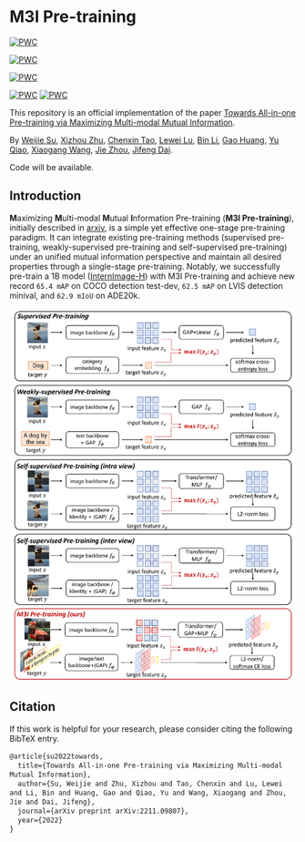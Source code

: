 # M3I Pre-training

[![PWC](https://img.shields.io/endpoint.svg?url=https://paperswithcode.com/badge/towards-all-in-one-pre-training-via/object-detection-on-coco)](https://paperswithcode.com/sota/object-detection-on-coco?p=towards-all-in-one-pre-training-via)

[![PWC](https://img.shields.io/endpoint.svg?url=https://paperswithcode.com/badge/towards-all-in-one-pre-training-via/object-detection-on-coco-minival)](https://paperswithcode.com/sota/object-detection-on-coco-minival?p=towards-all-in-one-pre-training-via)

[![PWC](https://img.shields.io/endpoint.svg?url=https://paperswithcode.com/badge/towards-all-in-one-pre-training-via/object-detection-on-lvis-v1-0-minival)](https://paperswithcode.com/sota/object-detection-on-lvis-v1-0-minival?p=towards-all-in-one-pre-training-via)

[![PWC](https://img.shields.io/endpoint.svg?url=https://paperswithcode.com/badge/towards-all-in-one-pre-training-via/semantic-segmentation-on-ade20k)](https://paperswithcode.com/sota/semantic-segmentation-on-ade20k?p=towards-all-in-one-pre-training-via) [![PWC](https://img.shields.io/endpoint.svg?url=https://paperswithcode.com/badge/towards-all-in-one-pre-training-via/image-classification-on-imagenet)](https://paperswithcode.com/sota/image-classification-on-imagenet?p=towards-all-in-one-pre-training-via)

This repository is an official implementation of the paper [Towards All-in-one Pre-training via Maximizing Multi-modal Mutual Information](https://arxiv.org/abs/2211.09807).

By [Weijie Su](https://scholar.google.com/citations?user=ECDe6IIAAAAJ&hl=en), [Xizhou Zhu](https://scholar.google.com/citations?user=02RXI00AAAAJ&hl=en), [Chenxin Tao](https://scholar.google.com/citations?user=sXHFIBkAAAAJ&hl=en), [Lewei Lu](https://scholar.google.com/citations?user=zdgKJXIAAAAJ&hl=en), [Bin Li](http://staff.ustc.edu.cn/~binli/), [Gao Huang](http://www.gaohuang.net/), [Yu Qiao](https://scholar.google.com/citations?user=gFtI-8QAAAAJ&hl=en), [Xiaogang Wang](https://scholar.google.com/citations?user=-B5JgjsAAAAJ&hl=en), [Jie Zhou](https://scholar.google.com/citations?user=6a79aPwAAAAJ&hl=en), [Jifeng Dai](https://jifengdai.org/).

Code will be available.

## Introduction

**M**aximizing **M**ulti-modal **M**utual **I**nformation Pre-training (**M3I Pre-training**), initially described in [arxiv](https://arxiv.org/abs/2211.09807), is a simple yet effective one-stage pre-training paradigm. It can integrate existing pre-training methods (supervised pre-training, weakly-supervised pre-training and self-supervised pre-training) under an unified mutual information perspective and maintain all desired properties through a single-stage pre-training. Notably, we successfully pre-train a 1B model ([InternImage-H](https://arxiv.org/abs/2211.05778)) with M3I Pre-training and achieve new record `65.4 mAP` on COCO detection test-dev, `62.5 mAP` on LVIS detection minival, and `62.9 mIoU` on ADE20k.

<p align="center">
  <img src="./figs/fig1-comparison.png" alt="m3i pre-training" width="600"/>
</p>

<!-- ## Main Results

**Results of InternImage-H**

| Method          | Model         | #param | ImageNet | COCO | LVIS | ADE20k |
|:---------------:|:-------------:|:------:|:--------:|:----:|:----:|:------:|
| M3I Pre-training| InternImage-H | 1B     |          |      |      |        |

**Results of ViT-B/16** -->


## Citation

If this work is helpful for your research, please consider citing the following BibTeX entry.

```
@article{su2022towards,
  title={Towards All-in-one Pre-training via Maximizing Multi-modal Mutual Information},
  author={Su, Weijie and Zhu, Xizhou and Tao, Chenxin and Lu, Lewei and Li, Bin and Huang, Gao and Qiao, Yu and Wang, Xiaogang and Zhou, Jie and Dai, Jifeng},
  journal={arXiv preprint arXiv:2211.09807},
  year={2022}
}
```

